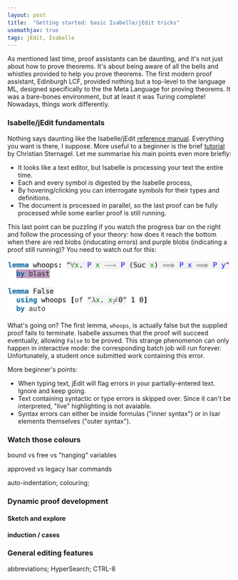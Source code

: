 ```yaml
---
layout: post
title:  "Getting started: basic Isabelle/jEdit tricks"
usemathjax: true 
tags: jEdit, Isabelle
---
```


As mentioned last time, proof assistants can be daunting, and it's not just about how to prove theorems. It's about being aware of all the bells and whistles provided to help you prove theorems. The first modern proof assistant, Edinburgh LCF, provided nothing but a top-level to the language ML, designed specifically to the the Meta Language for proving theorems. It was a bare-bones environment, but at least it was Turing complete! Nowadays, things work differently.

### Isabelle/jEdit fundamentals
 
Nothing says daunting like the Isabelle/jEdit
[reference manual](https://www.cl.cam.ac.uk/research/hvg/Isabelle/dist/Isabelle/doc/jedit.pdf). Everything you want is there, I suppose. More useful to a beginner is the brief [tutorial](https://arxiv.org/abs/1208.1368) by Christian Sternagel.
Let me summarise his main points even more briefly:

* It looks like a text editor, but Isabelle is processing your text the entire time.
* Each and every symbol is digested by the Isabelle process, 
* By hovering/clicking you can interrogate symbols for their types and definitions.
* The document is processed in parallel, so the last proof can be fully processed while some earlier proof is still running.

This last point can be puzzling if you watch the progress bar on the right and follow the processing of your theory: how does it reach the bottom when there are red blobs (inducating errors) and purple blobs (indicating a proof still running)? You need to watch out for this:

<img src="/images/looping-proof.png" alt="a proof of False?" width="500"/>

What's going on? The first lemma, `whoops`, is actually false but the supplied proof fails to terminate. Isabelle assumes that the proof will succeed eventually, allowing `False` to be proved. This strange phenomenon can only happen in interactive mode: the corresponding batch job will run forever. Unfortunately, a student once submitted work containing this error.

More beginner's points:

* When typing text, jEdit will flag errors in your partially-entered text. Ignore and keep going.
* Text containing syntactic or type errors is skipped over. Since it can't be interpreted, "live" highlighting is not avaiable.
* Syntax errors can either be inside formulas ("inner syntax") or in Isar elements themselves ("outer syntax").

### Watch those colours

bound vs free vs "hanging" variables

approved vs legacy Isar commands


auto-indentation; colouring; 


### Dynamic proof development


#### Sketch and explore

#### induction / cases

### General editing features

abbreviations; HyperSearch; CTRL-8